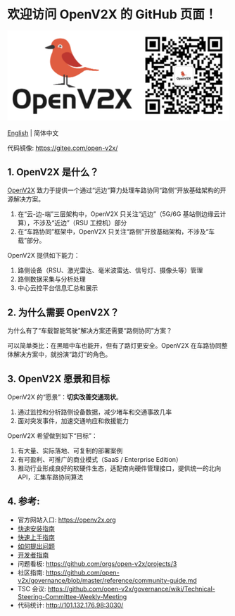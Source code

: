 # 欢迎访问 OpenV2X 的 GitHub 页面！

![](/profile/images/openv2x.svg)

[English](/profile/README.md) | 简体中文

代码镜像: <https://gitee.com/open-v2x/>

## 1. OpenV2X 是什么？

[OpenV2X](https://openv2x.org) 致力于提供一个通过“远边“算力处理车路协同“路侧”开放基础架构的开源解决方案。

1. 在“云-边-端”三层架构中，OpenV2X 只关注“远边”（5G/6G 基站侧边缘云计算），不涉及“近边”（RSU 工控机）部分
2. 在“车路协同”框架中，OpenV2X 只关注“路侧”开放基础架构，不涉及“车载”部分。

OpenV2X 提供如下能力：

1. 路侧设备（RSU、激光雷达、毫米波雷达、信号灯、摄像头等）管理
2. 路侧数据采集与分析处理
3. 中心云控平台信息汇总和展示

## 2. 为什么需要 OpenV2X？

为什么有了“车载智能驾驶”解决方案还需要“路侧协同”方案？

可以简单类比：在黑暗中车也能开，但有了路灯更安全。OpenV2X 在车路协同整体解决方案中，就扮演“路灯”的角色。

## 3. OpenV2X 愿景和目标

OpenV2X 的“愿景”：**切实改善交通现状**。

1. 通过监控和分析路侧设备数据，减少堵车和交通事故几率
2. 面对突发事件，加速交通响应和救援能力

OpenV2X 希望做到如下“目标”：

1. 有大量、实际落地、可复制的部署案例
2. 有可盈利、可推广的商业模式（SaaS / Enterprise Edition）
3. 推动行业形成良好的软硬件生态，适配南向硬件管理接口，提供统一的北向 API，汇集车路协同算法

## 4. 参考:

- 官方网站入口: <https://openv2x.org>
- [快速安装指南](https://github.com/open-v2x/docs/blob/columbia/docs/v2x-quick-install.md)
- [快速上手指南](https://github.com/open-v2x/docs/blob/columbia/docs/v2x-quick-start.md)
- [如何提出问题](https://github.com/open-v2x/docs/blob/master/docs/v2x_contribution-zh_CN.md)
- [开发者指南](https://github.com/open-v2x/docs/blob/master/docs/v2x_developer_guide-zh_CN.md)
- 问题看板: <https://github.com/orgs/open-v2x/projects/3>
- 社区指南: <https://github.com/open-v2x/governance/blob/master/reference/community-guide.md>
- TSC 会议: <https://github.com/open-v2x/governance/wiki/Technical-Steering-Committee-Weekly-Meeting>
- 代码统计: <http://101.132.176.98:3030/>
